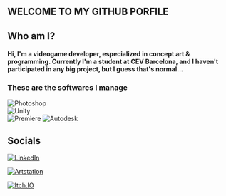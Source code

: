 WELCOME TO MY GITHUB PORFILE
---

## Who am I?

#### Hi, I'm a videogame developer, especialized in concept art & programming. Currently I'm a student at CEV Barcelona, and I haven't participated in any big project, but I guess that's normal...

### These are the softwares I manage

![Photoshop](https://img.shields.io/badge/Photoshop-FFFFFF?style=for-the-badge&logo=AdobePhotoshop&logoColor=white&labelColor=31A8FF)  
![Unity](https://img.shields.io/badge/Unity-FFFFFF?style=for-the-badge&logo=Unity&logoColor=white&labelColor=31A8FF)  
![Premiere](https://img.shields.io/badge/AdobePremiere-FFFFFF?style=for-the-badge&logo=AdobePremiere&logoColor=white&labelColor=9999FF)
![Autodesk](https://img.shields.io/badge/Autodesk-FFFFFF?style=for-the-badge&logo=Autodesk&logoColor=white&labelColor=0696D7)



## Socials

[![LinkedIn](https://img.shields.io/badge/LinkedIn-PauMadorell-FFFFFF?style=for-the-badge&logo=linkedin&logoColor=white&labelColor=0A66C2)](https://www.linkedin.com/in/pau-madorell-taulats-765431224/)  

[![Artstation](https://img.shields.io/badge/Artstation-MiauPadu-FFFFFF?style=for-the-badge&logo=Artstation&logoColor=blue&labelColor=13AFF0)](https://www.artstation.com/miau_padu)

[![Itch.IO](https://img.shields.io/badge/Itch.io-MiauPadu-FFFFFF?style=for-the-badge&logo=Itch.io&logoColor=white&labelColor=FA5C5C)](https://miau-padu.itch.io/)
